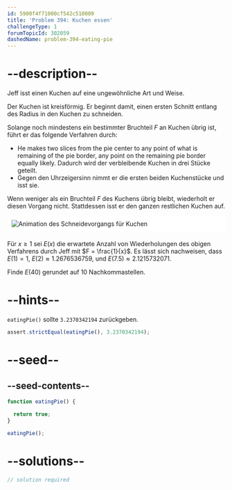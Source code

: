 ```yaml
---
id: 5900f4f71000cf542c510009
title: 'Problem 394: Kuchen essen'
challengeType: 1
forumTopicId: 302059
dashedName: problem-394-eating-pie
---
```


# --description--

Jeff isst einen Kuchen auf eine ungewöhnliche Art und Weise.

Der Kuchen ist kreisförmig. Er beginnt damit, einen ersten Schnitt entlang des Radius in den Kuchen zu schneiden.

Solange noch mindestens ein bestimmter Bruchteil $F$ an Kuchen übrig ist, führt er das folgende Verfahren durch:

- He makes two slices from the pie center to any point of what is remaining of the pie border, any point on the remaining pie border equally likely. Dadurch wird der verbleibende Kuchen in drei Stücke geteilt.
- Gegen den Uhrzeigersinn nimmt er die ersten beiden Kuchenstücke und isst sie.

Wenn weniger als ein Bruchteil $F$ des Kuchens übrig bleibt, wiederholt er diesen Vorgang nicht. Stattdessen isst er den ganzen restlichen Kuchen auf.

<img alt="Animation des Schneidevorgangs für Kuchen" src="https://cdn.freecodecamp.org/curriculum/project-euler/eating-pie.gif" style="background-color: white; padding: 10px; display: block; margin-right: auto; margin-left: auto; margin-bottom: 1.2rem;" />

Für $x ≥ 1$ sei $E(x)$ die erwartete Anzahl von Wiederholungen des obigen Verfahrens durch Jeff mit $F = \frac{1}{x}$. Es lässt sich nachweisen, dass $E(1) = 1$, $E(2) ≈ 1.2676536759$, und $E(7.5) ≈ 2.1215732071$.

Finde $E(40)$ gerundet auf 10 Nachkommastellen.

# --hints--

`eatingPie()` sollte `3.2370342194` zurückgeben.

```js
assert.strictEqual(eatingPie(), 3.2370342194);
```

# --seed--

## --seed-contents--

```js
function eatingPie() {

  return true;
}

eatingPie();
```

# --solutions--

```js
// solution required
```
